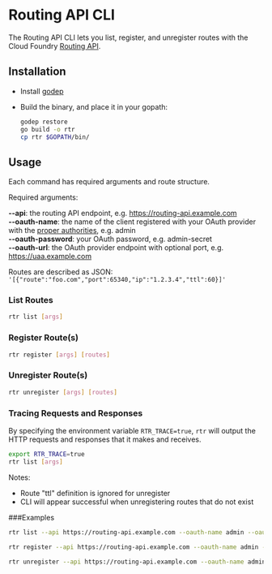 # Routing API CLI

The Routing API CLI lets you list, register, and unregister routes with the Cloud Foundry [Routing API](https://github.com/cloudfoundry-incubator/routing-api).

## Installation

- Install [godep](https://github.com/tools/godep)
- Build the binary, and place it in your gopath:

  ```bash
  godep restore
  go build -o rtr
  cp rtr $GOPATH/bin/
  ```

## Usage

Each command has required arguments and route structure.

Required arguments:

**--api**: the routing API endpoint, e.g. https://routing-api.example.com<br />
**--oauth-name**: the name of the client registered with your OAuth provider with the [proper authorities](https://github.com/cloudfoundry-incubator/routing-api#authorization-token), e.g. admin<br />
**--oauth-password**: your OAuth password, e.g. admin-secret<br />
**--oauth-url**: the OAuth provider endpoint with optional port, e.g. https://uaa.example.com

Routes are described as JSON: `'[{"route":"foo.com","port":65340,"ip":"1.2.3.4","ttl":60}]'`

### List Routes
```bash
rtr list [args]
```

### Register Route(s)
```bash
rtr register [args] [routes]
```

### Unregister Route(s)
```bash
rtr unregister [args] [routes]
```

### Tracing Requests and Responses

By specifying the environment variable `RTR_TRACE=true`, `rtr` will output the HTTP requests and responses that it makes and receives.
```bash
export RTR_TRACE=true
rtr list [args]
```

Notes:
- Route "ttl" definition is ignored for unregister
- CLI will appear successful when unregistering routes that do not exist

###Examples

```bash
rtr list --api https://routing-api.example.com --oauth-name admin --oauth-password admin-secret --oauth-url https://uaa.example.com

rtr register --api https://routing-api.example.com --oauth-name admin --oauth-password admin-secret --oauth-url https://uaa.example.com '[{"route":"mynewroute.com","port":12345,"ip":"1.2.3.4","ttl":60}]'

rtr unregister --api https://routing-api.example.com --oauth-name admin --oauth-password admin-secret --oauth-url https://uaa.example.com '[{"route":"undesiredroute.com","port":12345,"ip":"1.2.3.4"}]'
```
